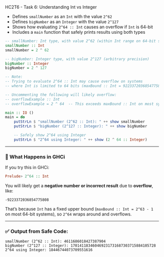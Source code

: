 HC2T6 - Task 6: Understanding Int vs Integer

* Defines `smallNumber` as an `Int` with the value `2^62`
* Defines `bigNumber` as an `Integer` with the value `2^127`
* Shows how evaluating `2^64 :: Int` causes an overflow if `Int` is 64-bit
* Includes a `main` function that safely prints results using both types

```haskell
-- smallNumber: Int type, with value 2^62 (within Int range on 64-bit systems)
smallNumber :: Int
smallNumber = 2 ^ 62

-- bigNumber: Integer type, with value 2^127 (arbitrary precision)
bigNumber :: Integer
bigNumber = 2 ^ 127

-- Note:
-- Trying to evaluate 2^64 :: Int may cause overflow on systems
-- where Int is limited to 64 bits (maxBound :: Int = 9223372036854775807)

-- Uncommenting the following will likely overflow:
-- overflowExample :: Int
-- overflowExample = 2 ^ 64  -- This exceeds maxBound :: Int on most systems

main :: IO ()
main = do
    putStrLn $ "smallNumber (2^62 :: Int): " ++ show smallNumber
    putStrLn $ "bigNumber (2^127 :: Integer): " ++ show bigNumber

    -- Safely show 2^64 using Integer
    putStrLn $ "2^64 using Integer: " ++ show (2 ^ 64 :: Integer)
```

---

### 🧪 What Happens in GHCi

If you try this in GHCi:

```haskell
Prelude> 2^64 :: Int
```

You will likely get a **negative number or incorrect result** due to **overflow**, like:

```
-9223372036854775808
```

That’s because `Int` has a fixed upper bound (`maxBound :: Int = 2^63 - 1` on most 64-bit systems), so `2^64` wraps around and overflows.

---

### ✅ Output from Safe Code:

```
smallNumber (2^62 :: Int): 4611686018427387904
bigNumber (2^127 :: Integer): 170141183460469231731687303715884105728
2^64 using Integer: 18446744073709551616
```
